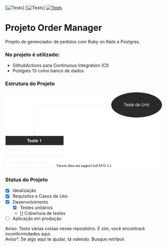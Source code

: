 [![Tests](https://img.shields.io/badge/Rails-6.1.4.1-red)]
[![Tests](https://img.shields.io/badge/Postgresql-13-blue)]
[![Tests](https://github.com/pauloalchemist/order_manager/actions/workflows/ruby.yml/badge.svg)](https://github.com/pauloalchemist/order_manager/actions/workflows/ruby.yml)

# Projeto Order Manager

Projeto de gerenciador de pedidos com Ruby on Rails e Postgres.

### No projeto é utilizado:

- GithubActions para Continuous Integration (CI)
- Postgres 13 como banco de dados 

### Estrutura do Projeto

![Uml](./requirements/uml/1.svg)

### Status do Projeto

- [x] Idealização  
- [x] Requisitos e Casos de Uso
- [x] Desenvolvimento
    - [x] Testes unitários
    - [] Cobertura de testes
- [ ] Aplicação em produção

Aviso: Testo várias coisas nesse repositório. E sim, você encontrará inconformidades aqui.  
Aviso²: Se algo aqui te ajudar, tá valendo. Busque retribuir.   
